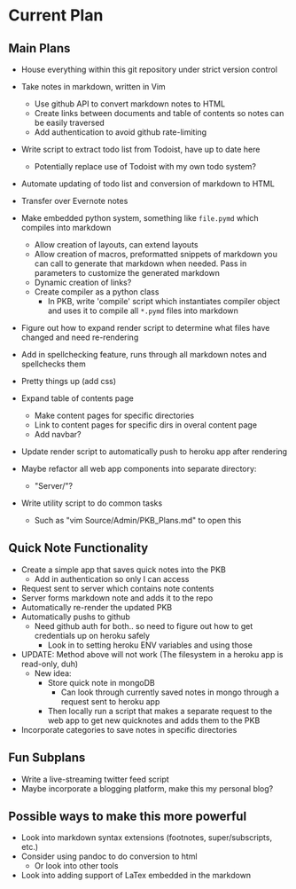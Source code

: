 # Current Plan
## Main Plans
- House everything within this git repository under strict version control
- Take notes in markdown, written in Vim
    - Use github API to convert markdown notes to HTML
    - Create links between documents and table of contents so notes can be
    easily traversed
    - Add authentication to avoid github rate-limiting
- Write script to extract todo list from Todoist, have up to date here
    - Potentially replace use of Todoist with my own todo system?
- Automate updating of todo list and conversion of markdown to HTML
- Transfer over Evernote notes
- Make embedded python system, something like `file.pymd` which compiles into markdown
    - Allow creation of layouts, can extend layouts
    - Allow creation of macros, preformatted snippets of markdown you can call to generate
    that markdown when needed. Pass in parameters to customize the generated markdown
    - Dynamic creation of links?
    - Create compiler as a python class
        - In PKB, write 'compile' script which instantiates compiler object and uses it to compile all `*.pymd` files into markdown

- Figure out how to expand render script to determine what files have changed and
need re-rendering

- Add in spellchecking feature, runs through all markdown notes and spellchecks them

- Pretty things up (add css)
- Expand table of contents page
    - Make content pages for specific directories
    - Link to content pages for specific dirs in overal content page
    - Add navbar?
- Update render script to automatically push to heroku app after rendering

- Maybe refactor all web app components into separate directory:
    - "Server/"?

- Write utility script to do common tasks
    - Such as "vim Source/Admin/PKB_Plans.md" to open this

## Quick Note Functionality
- Create a simple app that saves quick notes into the PKB
    - Add in authentication so only I can access
- Request sent to server which contains note contents
- Server forms markdown note and adds it to the repo
- Automatically re-render the updated PKB
- Automatically pushs to github
    - Need github auth for both.. so need to figure out how to get credentials
    up on heroku safely
        - Look in to setting heroku ENV variables and using those
- UPDATE: Method above will not work (The filesystem in a heroku app is read-only, duh)
    - New idea:
        - Store quick note in mongoDB
            - Can look through currently saved notes in mongo through a request sent to heroku app
        - Then locally run a script that makes a separate request to the web app to get
        new quicknotes and adds them to the PKB
- Incorporate categories to save notes in specific directories

## Fun Subplans
- Write a live-streaming twitter feed script
- Maybe incorporate a blogging platform, make this my personal blog?

## Possible ways to make this more powerful
- Look into markdown syntax extensions (footnotes, super/subscripts, etc.)
- Consider using pandoc to do conversion to html
    - Or look into other tools
- Look into adding support of LaTex embedded in the markdown
